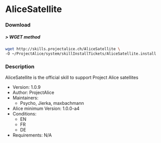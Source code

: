 # AliceSatellite

### Download

##### > WGET method
```bash
wget http://skills.projectalice.ch/AliceSatellite \
-O ~/ProjectAlice/system/skillInstallTickets/AliceSatellite.install
```

### Description
AliceSatellite is the official skill to support Project Alice satellites

- Version: 1.0.9
- Author: ProjectAlice
- Maintainers:
  - Psycho, Jierka, maxbachmann
- Alice minimum Version: 1.0.0-a4
- Conditions:
  - EN
  - FR
  - DE
- Requirements: N/A
